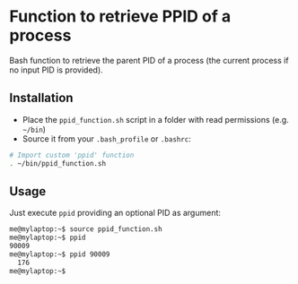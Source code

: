 Function to retrieve PPID of a process
======================================

Bash function to retrieve the parent PID of a process (the current process if no input PID is provided).


Installation
------------

* Place the `ppid_function.sh` script in a folder with read permissions (e.g. `~/bin`)
* Source it from your `.bash_profile` or `.bashrc`:

```bash
# Import custom 'ppid' function
. ~/bin/ppid_function.sh
```


Usage
-----
Just execute `ppid` providing an optional PID as argument:

```bash
me@mylaptop:~$ source ppid_function.sh
me@mylaptop:~$ ppid
90009
me@mylaptop:~$ ppid 90009
  176
me@mylaptop:~$
```
